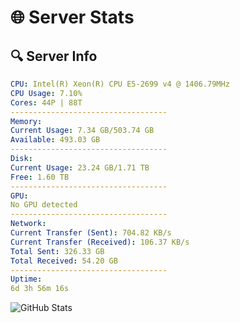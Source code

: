 # 🌐 Server Stats
## 🔍 Server Info
```yaml
CPU: Intel(R) Xeon(R) CPU E5-2699 v4 @ 1406.79MHz
CPU Usage: 7.10%
Cores: 44P | 88T
-----------------------------------
Memory:
Current Usage: 7.34 GB/503.74 GB
Available: 493.03 GB
-----------------------------------
Disk:
Current Usage: 23.24 GB/1.71 TB
Free: 1.60 TB
-----------------------------------
GPU:
No GPU detected
-----------------------------------
Network:
Current Transfer (Sent): 704.82 KB/s
Current Transfer (Received): 106.37 KB/s
Total Sent: 326.33 GB
Total Received: 54.20 GB
-----------------------------------
Uptime:
6d 3h 56m 16s
```
![GitHub Stats](https://img.shields.io/badge/Updated-2025-04-25_21:05:04-blue)